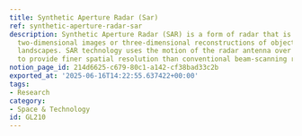 ```yaml
---
title: Synthetic Aperture Radar (Sar)
ref: synthetic-aperture-radar-sar
description: Synthetic Aperture Radar (SAR) is a form of radar that is used to create
  two-dimensional images or three-dimensional reconstructions of objects, such as
  landscapes. SAR technology uses the motion of the radar antenna over a target region
  to provide finer spatial resolution than conventional beam-scanning radars.
notion_page_id: 214d6625-c679-80c1-a142-cf38bad33c2b
exported_at: '2025-06-16T14:22:55.637422+00:00'
tags:
- Research
category:
- Space & Technology
id: GL210
---
```


